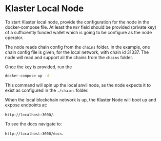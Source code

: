 # Klaster Local Node

To start Klaster local node, provide the configuration for the node in the docker-compose file. At least the `KEY` field
should be provided (private key) of a sufficiently funded wallet which is going to be configure as the node operator.

The node reads chain config from the `chains` folder. In the example, one chain config file is given, for the local
network, with chain id 31337. The node will read and support all the chains from the `chains` folder.

Once the key is provided, run the

```bash
docker-compose up -d
```

This command will spin up the local anvil node, as the node expects it to exist as configured in the `./chains` folder.

When the local blockchain network is up, the Klaster Node will boot up and expose endpoints at:

`http://localhost:3000/`.

To see the docs navigate to:

`http://localhost:3000/docs`.
